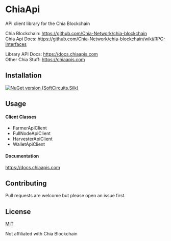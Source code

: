 # ChiaApi
API client library for the Chia Blockchain

Chia Blockchain: https://github.com/Chia-Network/chia-blockchain<br/>
Chia Api Docs: https://github.com/Chia-Network/chia-blockchain/wiki/RPC-Interfaces<br/>

Library API Docs: https://docs.chiaapis.com<br/>
Other Chia Stuff: https://chiaapis.com<br/>


## Installation

[![NuGet version (SoftCircuits.Silk)](https://img.shields.io/nuget/v/ChiaApi.svg?style=flat-square)](https://www.nuget.org/packages/ChiaApi/)


## Usage

#### Client Classes
* FarmerApiClient
* FullNodeApiClient
* HarvesterApiClient
* WalletApiClient

#### Documentation
https://docs.chiaapis.com

## Contributing
Pull requests are welcome but please open an issue first.


## License
[MIT](https://choosealicense.com/licenses/mit/)

Not affiliated with Chia Blockchain
